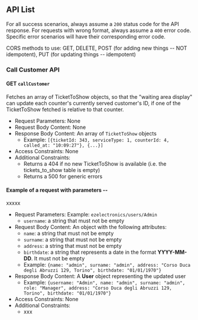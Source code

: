 ## API List

For all success scenarios, always assume a `200` status code for the API response. For requests with wrong format, always assume a `400` error code.
Specific error scenarios will have their corresponding error code.  

CORS methods to use: GET, DELETE, POST (for adding new things -- NOT idempotent), PUT (for updating things -- idempotent)

### Call Customer API

#### GET `callCustomer`

Fetches an array of TicketToShow objects, so that the "waiting area display" can update each counter's currently served customer's ID, if one of the TicketToShow fetched is relative to that counter.

- Request Parameters: None
- Request Body Content: None
- Response Body Content: An array of `TicketToShow` objects
  - Example: `[{ticketId: 343, serviceType: 1, counterId: 4, called_at: "10:09:27"}, {...}]`
- Access Constraints: None
- Additional Constraints:
  - Returns a 404 if no new TicketToShow is available (i.e. the tickets_to_show table is empty)
  - Returns a 500 for generic errors

#### Example of a request with parameters --
xxxxx

- Request Parameters: Example: `ezelectronics/users/Admin`
  - `username`: a string that must not be empty
- Request Body Content: An object with the following attributes:
  - `name`: a string that must not be empty
  - `surname`: a string that must not be empty
  - `address`: a string that must not be empty
  - `birthdate`: a string that represents a date in the format **YYYY-MM-DD**. It must not be empty
  - Example: `{name: "admin", surname: "admin", address: "Corso Duca degli Abruzzi 129, Torino", birthdate: "01/01/1970"}`
- Response Body Content: A **User** object representing the updated user
  - Example: `{username: "Admin", name: "admin", surname: "admin", role: "Manager", address: "Corso Duca degli Abruzzi 129, Torino", birthdate: "01/01/1970"}`
- Access Constraints: None
- Additional Constraints:
  - xxx